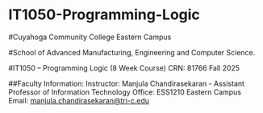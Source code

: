 # IT1050-Programming-Logic

#Cuyahoga Community College Eastern Campus

#School of Advanced Manufacturing, Engineering and Computer Science.

#IT1050 – Programming Logic (8 Week Course) CRN: 81766 Fall 2025

##Faculty Information:
Instructor: Manjula Chandirasekaran - Assistant Professor of Information Technology
Office: ESS1210 Eastern Campus
Email: manjula.chandirasekaran@tri-c.edu